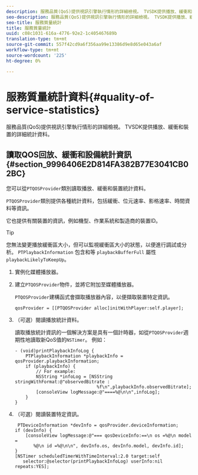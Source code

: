 ```yaml
---
description: 服務品質(QoS)提供視訊引擎執行情形的詳細檢視。 TVSDK提供播放、緩衝和裝置的詳細統計資料。
seo-description: 服務品質(QoS)提供視訊引擎執行情形的詳細檢視。 TVSDK提供播放、緩衝和裝置的詳細統計資料。
seo-title: 服務質量統計
title: 服務質量統計
uuid: c08c1031-616a-4776-92e2-1c405467689b
translation-type: tm+mt
source-git-commit: 557f42cd9a6f356aa99e13386d9e8d65e043a6af
workflow-type: tm+mt
source-wordcount: '225'
ht-degree: 0%

---
```



# 服務質量統計資料{#quality-of-service-statistics}

服務品質(QoS)提供視訊引擎執行情形的詳細檢視。 TVSDK提供播放、緩衝和裝置的詳細統計資料。

## 讀取QOS回放、緩衝和設備統計資訊{#section_9996406E2D814FA382B77E3041CB02BC}

您可以從`PTQOSProvider`類別讀取播放、緩衝和裝置統計資料。

`PTQOSProvider`類別提供各種統計資料，包括緩衝、位元速率、影格速率、時間資料等資訊。

它也提供有關裝置的資訊，例如機型、作業系統和製造商的裝置ID。

>[!TIP]
>
>您無法變更播放緩衝區大小，但可以監視緩衝區大小的狀態，以便進行調試或分析。 `PTPlaybackInformation` 包含和等 `playbackBufferFull` 屬性 `playbackLikelyToKeepUp`。

1. 實例化媒體播放器。
1. 建立`PTQOSProvider`物件，並將它附加至媒體播放器。

   `PTQOSProvider`建構函式會擷取播放器內容，以便擷取裝置特定資訊。

   ```
   qosProvider = [[PTQOSProvider alloc]initWithPlayer:self.player]; 
   ```

1. （可選）閱讀播放統計資料。

   讀取播放統計資訊的一個解決方案是具有一個計時器，如從`PTQOSProvider`週期性地讀取新QoS值的`NSTimer`。 例如：

   ```
   - (void)printPlaybackInfoLog { 
       PTPlaybackInformation *playbackInfo = qosProvider.playbackInformation;  
       if (playbackInfo) { 
           // For example: 
           NSString *infoLog = [NSString stringWithFormat:@"observedBitrate :  
                                  %f\n",playbackInfo.observedBitrate]; 
           [consoleView logMessage:@"====%@\n\n",infoLog]; 
       } 
   }
   ```

1. （可選）閱讀裝置特定資訊。

   ```
    PTDeviceInformation *devInfo = qosProvider.deviceInformation; 
   if (devInfo) { 
       [consoleView logMessage:@"=== qosDeviceInfo:==\n os =%@\n model =  
          %@\n id =%@\n\n", devInfo.os, devInfo.model, devInfo.id]; 
   } 
   [NSTimer scheduledTimerWithTimeInterval:2.0 target:self  
      selector:@selector(printPlaybackInfoLog) userInfo:nil repeats:YES];
   ```
